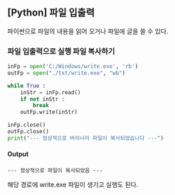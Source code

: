 ## [Python] 파일 입출력
파이썬으로 파일의 내용을 읽어 오거나 파일에 글을 쓸 수 있다.


### 파일 입출력으로 실행 파일 복사하기
``` python
inFp = open('C:/Windows/write.exe', 'rb')
outFp = open("./txt/write.exe", "wb")

while True :
    inStr = inFp.read()
    if not inStr :
        break
    outFp.write(inStr)

inFp.close()
outFp.close()
print("--- 정상적으로 바이너리 파일이 복사되었습니다 ---")
```

#### Output
```
--- 정상적으로 파일이 복사되었음 ---
```

해당 경로에 write.exe 파일이 생기고 실행도 된다.  